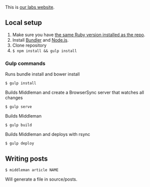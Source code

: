 This is [our labs website](https://labs.kollegorna.se).

## Local setup

1. Make sure you have [the same Ruby version installed as the repo](https://github.com/kollegorna/kollegorna.se/blob/master/.ruby-version).
2. Install [Bundler](https://rubygems.org/gems/bundler) and [Node.js](http://nodejs.org).
3. Clone repository
4. ``$ npm install && gulp install``

### Gulp commands

Runs bundle install and bower install

	$ gulp install

Builds Middleman and create a BrowserSync server that watches all changes

	$ gulp serve

Builds Middleman

	$ gulp build

Builds Middleman and deploys with rsync

	$ gulp deploy

## Writing posts

    $ middleman article NAME

Will generate a file in source/posts.

